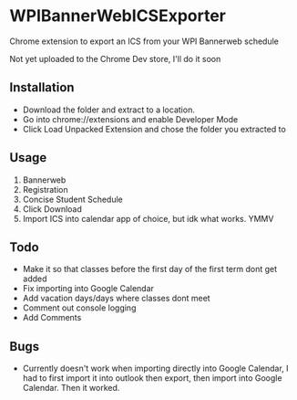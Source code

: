 # WPIBannerWebICSExporter
Chrome extension to export an ICS from your WPI Bannerweb schedule

Not yet uploaded to the Chrome Dev store, I'll do it soon

## Installation
- Download the folder and extract to a location.
- Go into chrome://extensions and enable Developer Mode
- Click Load Unpacked Extension and chose the folder you extracted to

## Usage
1. Bannerweb
2. Registration
3. Concise Student Schedule
4. Click Download
5. Import ICS into calendar app of choice, but idk what works. YMMV

## Todo
- Make it so that classes before the first day of the first term dont get added
- Fix importing into Google Calendar
- Add vacation days/days where classes dont meet
- Comment out console logging
- Add Comments

## Bugs
- Currently doesn't work when importing directly into Google Calendar, I had to first import it into outlook then export, then import into Google Calendar. Then it worked.

